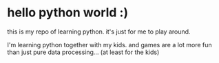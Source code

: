 # hello python world :)

this is my repo of learning python. it's just for me to play around.

I'm learning python together with my kids. and games are a lot more fun than just pure data processing... (at least for the kids)